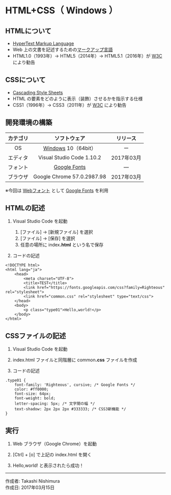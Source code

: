 # HTML+CSS（ Windows ）

## HTMLについて

* [HyperText Markup Language](https://ja.wikipedia.org/wiki/HyperText_Markup_Language)
* Web 上の文書を記述するための[マークアップ言語](http://bit.ly/1FmOJMp)
* HTML1.0（1993年）→ HTML5（2014年）→ HTML5.1（2016年）が [W3C](https://www.w3.org/) により勧告

## CSSについて

* [Cascading Style Sheets](https://ja.wikipedia.org/wiki/Cascading_Style_Sheets)
* HTML の要素をどのように表示（装飾）させるかを指示する仕様
* CSS1（1996年）→ CSS3（2011年）が [W3C](https://www.w3.org/) により勧告


## 開発環境の構築

|カテゴリ|ソフトウェア|リリース|
|:--:|:--:|:--:|
|OS|[Windows](https://ja.wikipedia.org/wiki/Microsoft_Windows) 10（64bit）|ー|
|エディタ|Visual Studio Code 1.10.2|2017年03月|
|フォント|[Google Fonts](https://fonts.google.com/?selection.family=Righteous)|―|
|ブラウザ|Google Chrome 57.0.2987.98|2017年03月|

※今回は [Webフォント](http://bit.ly/2liCm0j) として [Google Fonts](https://fonts.google.com/?selection.family=Righteous) を利用

## HTMLの記述

1. Visual Studio Code を起動
    1. [ファイル] → [新規ファイル] を選択
    1. [ファイル] → [保存] を選択
    1. 任意の場所に index<b>.html</b> という名で保存

1. コードの記述
```
<!DOCTYPE html>
<html lang="ja">
    <head>
        <meta charset="UTF-8">
        <title>TEST</title>
        <link href="https://fonts.googleapis.com/css?family=Righteous" rel="stylesheet">
        <link href="common.css" rel="stylesheet" type="text/css">
    </head>
    <body>
        <p class="type01">Hello,world!</p>
    </body>
</html>
```

## CSSファイルの記述

1. Visual Studio Code を起動

1. index.html ファイルと同階層に common<b>.css</b> ファイルを作成

1. コードの記述

```
.type01 {
    font-family: 'Righteous', cursive; /* Google Fonts */
    color: #ff0000;
    font-size: 64px;
    font-weight: bold;
    letter-spacing: 5px; /* 文字間の幅 */
    text-shadow: 2px 2px 2px #333333; /* CSS3新機能 */
}
```

## 実行

1. Web ブラウザ（Google Chrome）を起動

1. [Ctrl] + [o] で上記の index.html を開く

1. Hello,world! と表示されたら成功！

***
作成者: Takashi Nishimura  
作成日: 2017年03月15日